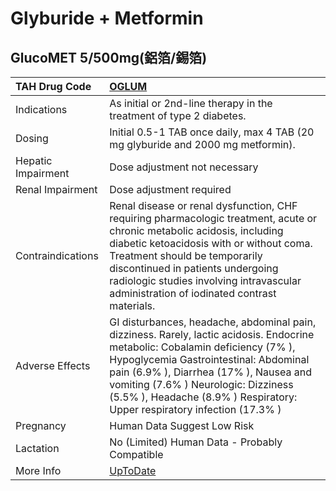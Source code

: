 # Glyburide + Metformin

## GlucoMET 5/500mg(鋁箔/錫箔)

| TAH Drug Code      | [OGLUM](https://www.tahsda.org.tw/drugs/hissearch.php?drug_code=OGLUM)                                                                                                                                                                                                                                                                |
|:-------------------|:--------------------------------------------------------------------------------------------------------------------------------------------------------------------------------------------------------------------------------------------------------------------------------------------------------------------------------------|
| Indications        | As initial or 2nd-line therapy in the treatment of type 2 diabetes.                                                                                                                                                                                                                                                                   |
| Dosing             | Initial 0.5-1 TAB once daily, max 4 TAB (20 mg glyburide and 2000 mg metformin).                                                                                                                                                                                                                                                      |
| Hepatic Impairment | Dose adjustment not necessary                                                                                                                                                                                                                                                                                                         |
| Renal Impairment   | Dose adjustment required                                                                                                                                                                                                                                                                                                              |
| Contraindications  | Renal disease or renal dysfunction, CHF requiring pharmacologic treatment, acute or chronic metabolic acidosis, including diabetic ketoacidosis with or without coma. Treatment should be temporarily discontinued in patients undergoing radiologic studies involving intravascular administration of iodinated contrast materials.  |
| Adverse Effects    | GI disturbances, headache, abdominal pain, dizziness. Rarely, lactic acidosis. Endocrine metabolic: Cobalamin deficiency (7% ), Hypoglycemia Gastrointestinal: Abdominal pain (6.9% ), Diarrhea (17% ), Nausea and vomiting (7.6% ) Neurologic: Dizziness (5.5% ), Headache (8.9% ) Respiratory: Upper respiratory infection (17.3% ) |
| Pregnancy          | Human Data Suggest Low Risk                                                                                                                                                                                                                                                                                                           |
| Lactation          | No (Limited) Human Data - Probably Compatible                                                                                                                                                                                                                                                                                         |
| More Info          | [UpToDate](https://www.uptodate.com/contents/glyburide-and-metformin-drug-information)                                                                                                                                                                                                                                                |

